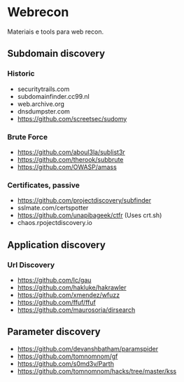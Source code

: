 # Webrecon
Materiais e tools para web recon.

## Subdomain discovery
### Historic
* securitytrails.com
* subdomainfinder.cc99.nl
* web.archive.org
* dnsdumpster.com
* https://github.com/screetsec/sudomy

### Brute Force
* https://github.com/aboul3la/sublist3r
* https://github.com/therook/subbrute
* https://github.com/OWASP/amass

### Certificates, passive
* https://github.com/projectdiscovery/subfinder
* sslmate.com/certspotter
* https://github.com/unapibageek/ctfr (Uses crt.sh)
* chaos.rpojectdiscovery.io

## Application discovery
### Url Discovery
* https://github.com/lc/gau
* https://github.com/hakluke/hakrawler
* https://github.com/xmendez/wfuzz
* https://github.com/ffuf/ffuf
* https://github.com/maurosoria/dirsearch

## Parameter discovery
* https://github.com/devanshbatham/paramspider
* https://github.com/tomnomnom/gf
* https://github.com/s0md3v/Parth
* https://github.com/tomnomnom/hacks/tree/master/kss
